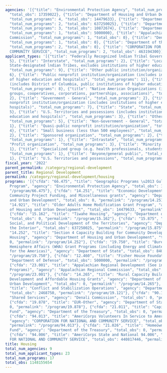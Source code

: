 ```yaml
---
agencies: '[{"title": "Environmental Protection Agency", "total_num_programs": 1,
  "total_obs": 17359022}, {"title": "Department of Housing and Urban Development",
  "total_num_programs": 4, "total_obs": 14479633}, {"title": "Department of the Interior",
  "total_num_programs": 2, "total_obs": 637250025}, {"title": "Department of State",
  "total_num_programs": 3, "total_obs": 10872674}, {"title": "Department of Defense",
  "total_num_programs": 1, "total_obs": 5000000}, {"title": "Appalachian Regional
  Commission", "total_num_programs": 1, "total_obs": 0}, {"title": "Denali Commission",
  "total_num_programs": 1, "total_obs": 0}, {"title": "Department of the Treasury",
  "total_num_programs": 2, "total_obs": 0}, {"title": "CORPORATION FOR NATIONAL AND
  COMMUNITY SERVICE", "total_num_programs": 2, "total_obs": 463194300}]'
applicant_types: '[{"title": "Federally Recognized lndian Tribal Governments", "total_num_programs":
  5}, {"title": "Interstate", "total_num_programs": 2}, {"title": "Local (includes
  State-designated lndian Tribes, excludes institutions of higher education and hospitals",
  "total_num_programs": 9}, {"title": "Other public institution/organization", "total_num_programs":
  6}, {"title": "Public nonprofit institution/organization (includes institutions
  of higher education and hospitals)", "total_num_programs": 11}, {"title": "State
  (includes District of Columbia, public institutions of higher education and hospitals)",
  "total_num_programs": 8}, {"title": "Native American Organizations (includes lndian
  groups, cooperatives, corporations, partnerships, associations)", "total_num_programs":
  2}, {"title": "Government - General", "total_num_programs": 2}, {"title": "Private
  nonprofit institution/organization (includes institutions of higher education and
  hospitals)", "total_num_programs": 7}, {"title": "State", "total_num_programs":
  5}, {"title": "U.S. Territories and possessions (includes institutions of higher
  education and hospitals)", "total_num_programs": 3}, {"title": "Other private institutions/organizations",
  "total_num_programs": 5}, {"title": "Non-Government - General", "total_num_programs":
  1}, {"title": "Quasi-public nonprofit institution/organization", "total_num_programs":
  4}, {"title": "Small business (less than 500 employees)", "total_num_programs":
  2}, {"title": "Sponsored organization", "total_num_programs": 2}, {"title": "Federal",
  "total_num_programs": 1}, {"title": "Intrastate", "total_num_programs": 2}, {"title":
  "Profit organization", "total_num_programs": 3}, {"title": "Minority group", "total_num_programs":
  1}, {"title": "Specialized group (e.g. health professionals, students, veterans)",
  "total_num_programs": 1}, {"title": "Anyone/general public", "total_num_programs":
  1}, {"title": "U.S. Territories and possessions", "total_num_programs": 2}]'
fiscal_year: '2022'
parent_permalink: /category/regional-development
parent_title: Regional Development
permalink: /category/regional-development/housing
programs: '[{"cfda": "66.475", "title": "Geographic Programs \u2013 Gulf of Mexico
  Program", "agency": "Environmental Protection Agency", "total_obs": 17359022, "permalink":
  "/program/66.475"}, {"cfda": "14.251", "title": "Economic Development Initiative,
  Community Project Funding, and Miscellaneous grants", "agency": "Department of Housing
  and Urban Development", "total_obs": 0, "permalink": "/program/14.251"}, {"cfda":
  "14.921", "title": "Older Adults Home Modification Grant Program", "agency": "Department
  of Housing and Urban Development", "total_obs": 14479633, "permalink": "/program/14.921"},
  {"cfda": "15.162", "title": "Tiwahe Housing", "agency": "Department of the Interior",
  "total_obs": 0, "permalink": "/program/15.162"}, {"cfda": "15.875", "title": "Economic,
  Social, and Political Development of the Territories", "agency": "Department of
  the Interior", "total_obs": 637250025, "permalink": "/program/15.875"}, {"cfda":
  "14.252", "title": "Section 4 Capacity Building for Community Development and Affordable
  Housing", "agency": "Department of Housing and Urban Development", "total_obs":
  0, "permalink": "/program/14.252"}, {"cfda": "19.750", "title": "Bureau of Western
  Hemisphere Affairs (WHA) Grant Programs (including Energy and Climate Partnership
  for the Americas)", "agency": "Department of State", "total_obs": 8403924, "permalink":
  "/program/19.750"}, {"cfda": "12.460", "title": "Fisher House Foundation", "agency":
  "Department of Defense", "total_obs": 5000000, "permalink": "/program/12.460"},
  {"cfda": "23.001", "title": "Appalachian Regional Development (See individual Appalachian
  Programs)", "agency": "Appalachian Regional Commission", "total_obs": 0, "permalink":
  "/program/23.001"}, {"cfda": "14.265", "title": "Rural Capacity Building for Community
  Development and Affordable Housing Grants", "agency": "Department of Housing and
  Urban Development", "total_obs": 0, "permalink": "/program/14.265"}, {"cfda": "19.121",
  "title": "Conflict and Stabilization Operations", "agency": "Department of State",
  "total_obs": 2468750, "permalink": "/program/19.121"}, {"cfda": "90.199", "title":
  "Shared Services", "agency": "Denali Commission", "total_obs": 0, "permalink": "/program/90.199"},
  {"cfda": "19.878", "title": "EUR-Other", "agency": "Department of State", "total_obs":
  0, "permalink": "/program/19.878"}, {"cfda": "21.011", "title": "Capital Magnet
  Fund", "agency": "Department of the Treasury", "total_obs": 0, "permalink": "/program/21.011"},
  {"cfda": "94.013", "title": "AmeriCorps Volunteers In Service to America 94.013",
  "agency": "CORPORATION FOR NATIONAL AND COMMUNITY SERVICE", "total_obs": 22376854,
  "permalink": "/program/94.013"}, {"cfda": "21.026", "title": "Homeowner Assistance
  Fund", "agency": "Department of the Treasury", "total_obs": 0, "permalink": "/program/21.026"},
  {"cfda": "94.006", "title": "AmeriCorps State and National 94.006", "agency": "CORPORATION
  FOR NATIONAL AND COMMUNITY SERVICE", "total_obs": 440817446, "permalink": "/program/94.006"}]'
title: Housing
total_num_agencies: 9
total_num_applicant_types: 23
total_num_programs: 17
total_obs: 1148155654
---
```

